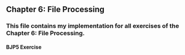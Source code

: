 ## Chapter 6: File Processing

### This file contains my implementation for all exercises of the Chapter 6: File Processing.

#### BJP5 Exercise 
```
```

